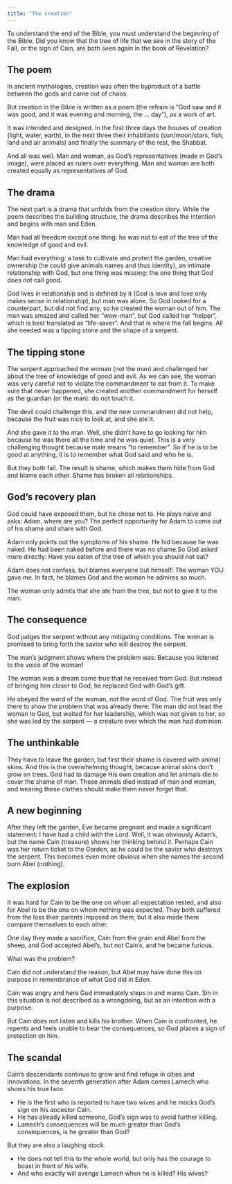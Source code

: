 ```yaml
---
title: "The creation"
---
```


To understand the end of the Bible, you must understand the beginning of the Bible. Did you know that the tree of life that we see in the story of the Fall, or the sign of Cain, are both seen again in the book of Revelation?

## The poem

<a name="5b27"></a>
In ancient mythologies, creation was often the byproduct of a battle between the gods and came out of chaos.

But creation in the Bible is written as a poem (the refrain is “God saw and it was good, and it was evening and morning, the … day”), as a work of art.

It was intended and designed. In the first three days the houses of creation (light, water, earth), in the next three their inhabitants (sun/moon/stars, fish, land and air animals) and finally the summary of the rest, the Shabbat.

And all was well. Man and woman, as God’s representatives (made in God’s image), were placed as rulers over everything. Man and woman are both created equally as representatives of God.

## The drama

<a name="91ed"></a>
The next part is a drama that unfolds from the creation story. While the poem describes the building structure, the drama describes the intention and begins with man and Eden.

Man had all freedom except one thing: he was not to eat of the tree of the knowledge of good and evil.

Man had everything: a task to cultivate and protect the garden, creative ownership (he could give animals names and thus identity), an intimate relationship with God, but one thing was missing: the one thing that God does not call good.

God lives in relationship and is defined by it (God is love and love only makes sense in relationship), but man was alone. So God looked for a counterpart, but did not find any, so he created the woman out of him. The man was amazed and called her “wow-man”, but God called her “helper”, which is best translated as “life-saver”. And that is where the fall begins. All she needed was a tipping stone and the shape of a serpent.

## The tipping stone

<a name="3f85"></a>
The serpent approached the woman (not the man) and challenged her about the tree of knowledge of good and evil. As we can see, the woman was very careful not to violate the commandment to eat from it. To make sure that never happened, she created another commandment for herself as the guardian (or the man): do not touch it.

The devil could challenge this, and the new commandment did not help, because the fruit was nice to look at, and she ate it.

And she gave it to the man. Well, she didn’t have to go looking for him because he was there all the time and he was quiet. This is a very challenging thought because male means “to remember”. So if he is to be good at anything, it is to remember what God said and who he is.

But they both fail. The result is shame, which makes them hide from God and blame each other. Shame has broken all relationships.

## God’s recovery plan

<a name="deaf"></a>
God could have exposed them, but he chose not to. He plays naive and asks: Adam, where are you? The perfect opportunity for Adam to come out of his shame and share with God.

Adam only points out the symptoms of his shame. He hid because he was naked. He had been naked before and there was no shame.So God asked more directly: Have you eaten of the tree of which you should not eat?

Adam does not confess, but blames everyone but himself: The woman YOU gave me. In fact, he blames God and the woman he admires so much.

The woman only admits that she ate from the tree, but not to give it to the man.

## The consequence

<a name="9174"></a>
God judges the serpent without any mitigating conditions. The woman is promised to bring forth the savior who will destroy the serpent.

The man’s judgment shows where the problem was: Because you listened to the voice of the woman!

The woman was a dream come true that he received from God. But instead of bringing him closer to God, he replaced God with God’s gift.

He obeyed the word of the woman, not the word of God. The fruit was only there to show the problem that was already there: The man did not lead the woman to God, but waited for her leadership, which was not given to her, so she was led by the serpent — a creature over which the man had dominion.

## The unthinkable

<a name="ac70"></a>
They have to leave the garden, but first their shame is covered with animal skins. And this is the overwhelming thought, because animal skins don’t grow on trees. God had to damage His own creation and let animals die to cover the shame of man. These animals died instead of man and woman, and wearing these clothes should make them never forget that.

## A new beginning

<a name="e861"></a>
After they left the garden, Eve became pregnant and made a significant statement: I have had a child with the Lord. Well, it was obviously Adam’s, but the name Cain (treasure) shows her thinking behind it. Perhaps Cain was her return ticket to the Garden, as he could be the savior who destroys the serpent. This becomes even more obvious when she names the second born Abel (nothing).

## The explosion

<a name="bf83"></a>
It was hard for Cain to be the one on whom all expectation rested, and also for Abel to be the one on whom nothing was expected. They both suffered from the loss their parents imposed on them, but it also made them compare themselves to each other.

One day they made a sacrifice, Cain from the grain and Abel from the sheep, and God accepted Abel’s, but not Cain’s, and he became furious.

What was the problem?

Cain did not understand the reason, but Abel may have done this on purpose in remembrance of what God did in Eden.

Cain was angry and here God immediately steps in and warns Cain. Sin in this situation is not described as a wrongdoing, but as an intention with a purpose.

But Cain does not listen and kills his brother. When Cain is confronted, he repents and feels unable to bear the consequences, so God places a sign of protection on him.

## The scandal

<a name="d090"></a>
Cain’s descendants continue to grow and find refuge in cities and innovations. In the seventh generation after Adam comes Lamech who shows his true face.

- He is the first who is reported to have two wives and he mocks God’s sign on his ancestor Cain.
- He has already killed someone, God’s sign was to avoid further killing.
- Lamech’s consequences will be much greater than God’s consequences, is he greater than God?

But they are also a laughing stock.

- He does not tell this to the whole world, but only has the courage to boast in front of his wife.
- And who exactly will avenge Lamech when he is killed? His wives?

